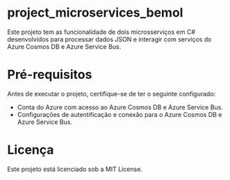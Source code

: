 # project_microservices_bemol
Este projeto tem as funcionalidade de  dois microsserviços em C# desenvolvidos para processar dados JSON e interagir com serviços do Azure Cosmos DB e Azure Service Bus.

# Pré-requisitos
Antes de executar o projeto, certifique-se de ter o seguinte configurado:
- Conta do Azure com acesso ao Azure Cosmos DB e Azure Service Bus.
- Configurações de autentificação e conexão para o Azure Cosmos DB e Azure Service Bus.

# Licença
Este projeto está licenciado sob a MIT License.
